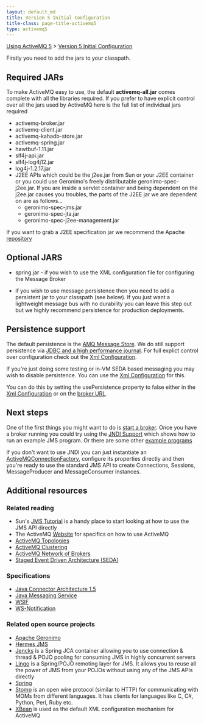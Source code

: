 ```yaml
---
layout: default_md
title: Version 5 Initial Configuration 
title-class: page-title-activemq5
type: activemq5
---
```


[Using ActiveMQ 5](using-activemq-5) > [Version 5 Initial Configuration](version-5-initial-configuration)

Firstly you need to add the jars to your classpath.

Required JARs
-------------

To make ActiveMQ easy to use, the default **activemq-all.jar** comes complete with all the libraries required. If you prefer to have explicit control over all the jars used by ActiveMQ here is the full list of individual jars required

*   activemq-broker.jar
*   activemq-client.jar
*   activemq-kahadb-store.jar
*   activemq-spring.jar
*   hawtbuf-1.11.jar
*   slf4j-api.jar
*   slf4j-log4j12.jar
*   log4j-1.2.17.jar
*   J2EE APIs which could be the j2ee.jar from Sun or your J2EE container or you could use Geronimo's freely distributable geronimo-spec-j2ee.jar. If you are inside a servlet container and being dependent on the j2ee.jar causes you troubles, the parts of the J2EE jar we are dependent on are as follows...
    *   geronimo-spec-jms.jar
    *   geronimo-spec-jta.jar
    *   geronimo-spec-j2ee-management.jar

If you want to grab a J2EE specification jar we recommend the Apache [repository](http://cvs.apache.org/repository/geronimo-spec/jars/)

Optional JARS
-------------

*   spring.jar - if you wish to use the XML configuration file for configuring the Message Broker

*   if you wish to use message persistence then you need to add a persistent jar to your classpath (see below). If you just want a lightweight message bus with no durability you can leave this step out but we highly recommend persistence for production deployments.

Persistence support
-------------------

The default persistence is the [AMQ Message Store](Persistence/amq-message-store). We do still support persistence via [JDBC and a high performance journal](persistence). For full explict control over configuration check out the [Xml Configuration](xml-configuration).

If you're just doing some testing or in-VM SEDA based messaging you may wish to disable persistence. You can use the [Xml Configuration](xml-configuration) for this.

You can do this by setting the usePersistence property to false either in the [Xml Configuration](xml-configuration) or on the [broker URL](configuring-transports).

Next steps
----------

One of the first things you might want to do is [start a broker](run-broker). Once you have a broker running you could try using the [JNDI Support](jndi-support) which shows how to run an example JMS program. Or there are some other [example programs](examples)

If you don't want to use JNDI you can just instantiate an [ActiveMQConnectionFactory](http://activemq.codehaus.org/maven/apidocs/org/apache/activemq/ActiveMQConnectionFactory.html), configure its properties directly and then you're ready to use the standard JMS API to create Connections, Sessions, MessageProducer and MessageConsumer instances.

Additional resources
--------------------

### Related reading

*   Sun's [JMS Tutorial](http://java.sun.com/products/jms/tutorial/) is a handy place to start looking at how to use the JMS API directly
*   The ActiveMQ [Website](http://activemq.apache.org) for specifics on how to use ActiveMQ
*   [ActiveMQ Topologies](topologies)
*   [ActiveMQ Clustering](clustering)
*   [ActiveMQ Network of Brokers](networks-of-brokers)
*   [Staged Event Driven Architecture (SEDA)](http://www.eecs.harvard.edu/~mdw/proj/seda/)

### Specifications

*   [Java Connector Architecture 1.5](http://java.sun.com/j2ee/connector/)
*   [Java Messaging Service](http://java.sun.com/products/jms/index.jsp)
*   [WSIF](http://ws.apache.org/wsif/)
*   [WS-Notification](http://www-128.ibm.com/developerworks/webservices/library/specification/ws-notification/)

### Related open source projects

*   [Apache Geronimo](http://geronimo.apache.org/)
*   [Hermes JMS](http://www.hermesjms.com/)
*   [Jencks](http://jencks.org/) is a Spring JCA container allowing you to use connection & thread & POJO pooling for consuming JMS in highly concurrent servers
*   [Lingo](http://lingo.codehaus.org/) is a Spring/POJO remoting layer for JMS. It allows you to reuse all the power of JMS from your POJOs without using any of the JMS APIs directly
*   [Spring](http://www.springframework.org/)
*   [Stomp](http://stomp.codehaus.org/) is an open wire protocol (similar to HTTP) for communicating with MOMs from different languages. It has clients for languages like C, C#, Python, Perl, Ruby etc.
*   [XBean](http://xbean.org/) is used as the default XML configuration mechanism for ActiveMQ

